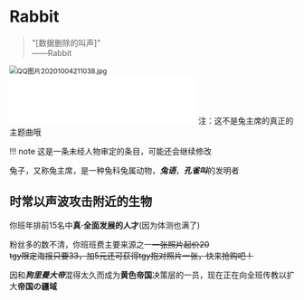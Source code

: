 # Rabbit
> "[数据删除的叫声]"      
>            ——Rabbit

<img src="https://i.loli.net/2020/10/04/KFNyq2VH4PZLkel.jpg" alt="QQ图片20201004211038.jpg" style="zoom:85%;" />

<iframe frameborder="no" border="0" marginwidth="0" marginheight="0" width=330 height=86 src="//music.163.com/outchain/player?type=2&id=1453342315&auto=1&height=66"></iframe>
  注：这不是兔主席的真正的主题曲哦

!!! note
    这是一条未经人物审定的条目，可能还会继续修改


兔子，又称兔主席，是一种兔科兔属动物，***兔语***，***孔雀叫***的发明者

## 时常以声波攻击附近的生物


你班年排前15名中**真·全面发展的人才**(因为体测也满了)

粉丝多的数不清，你班班费主要来源之一~~一张照片起价20~~\
~~tgy限定海报只要33，加5元还可获得tgy抱对照片一张，快来抢购吧！~~

因和***狗里曼大帝***混得太久而成为**黄色帝国**决策层的一员，现在正在向全班传教以扩大**帝国の疆域**


